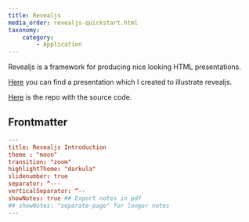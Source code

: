 ```yaml
---
title: Revealjs
media_order: revealjs-quickstart.html
taxonomy:
    category:
        - Application
---
```


Revealjs is a framework for producing nice looking HTML presentations.

[Here](https://open.rootknecht.io/revealjs-intro/#/) you can find a presentation which I created to illustrate revealjs.

[Here](https://repo.rootknecht.net/open/revealjs-intro) is the repo with the source code.

## Frontmatter

```toml
---
title: Revealjs Introduction
theme : "moon"
transition: "zoom"
highlightTheme: "darkula"
slidenumber: true
separator: ^---
verticalSeparator: ^--
showNotes: true ## Export notes in pdf
## showNotes: "separate-page" for longer notes
---
```